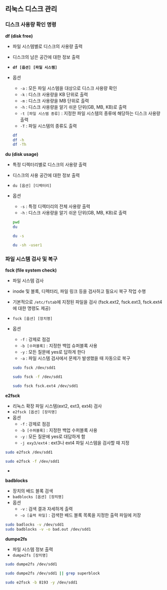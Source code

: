 리눅스 디스크 관리
-- 

### 디스크 사용량 확인 명령

**df (disk free)**

- 파일 시스템별로 디스크의 사용량 출력
- 디스크의 남은 공간에 대한 정보 출력
- **`df [옵션] [파일 시스템]`**
- 옵션
    - `-a` : 모든 파일 시스템을 대상으로 디스크 사용량 확인
    - `-k` : 디스크 사용량을 KB 단위로 출력
    - `-m` : 디스크 사용량을 MB 단위로 출력
    - `-h` : 디스크 사용량을 알기 쉬운 단위(GB, MB, KB)로 출력
    - `-t [파일 시스템 종류]` : 지정한 파일 시스템의 종류에 해당하는 디스크 사용량 출력
    - `-T` : 파일 시스템의 종류도 출력

    ```bash
    df
    df -h
    df -Th
    ```

**du (disk usage)**

- 특정 디렉터리별로 디스크의 사용량 출력
- 디스크의 사용 공간에 대한 정보 출력
- `du [옵션] [디렉터리]`
- 옵션
    - `-s` : 특정 디렉터리의 전체 사용량 출력
    - `-h` : 디스크 사용량을 알기 쉬운 단위(GB, MB, KB)로 출력

    ```bash
    pwd
    du

    du -s

    du -sh -user1
    ```

### 파일 시스템 검사 및 복구

**fsck (file system check)**

- 파일 시스템 검사
- inode 및 블록, 디렉터리, 파일 링크 등을 검사하고 필요시 복구 작업 수행
- 기본적으로 `/etc/fstab`에 지정된 파일을 검사 (fsck.ext2, fsck.ext3, fsck.ext4에 대한 명령도 제공)
- `fsck [옵션] [장치명]`
- 옵션
    - `-f` : 강제로 점검
    - `-b [수퍼블록]` : 지정한 백업 슈퍼블록 사용
    - `-y` : 모든 질문에 yes로 답하게 한다
    - `-a` : 파일 시스템 검사에서 문제가 발생했을 때 자동으로 복구

    ```bash
    sudo fsck /dev/sdd1

    sudo fsck -f /dev/sdd1

    sudo fsck fsck.ext4 /dev/sdd1
    ```

**e2fsck**

- 리눅스 확장 파일 시스템(ext2, ext3, ext4) 검사
- `e2fsck [옵션] [장치명]`
- 옵션
    - `-f` : 강제로 점검
    - `-b [수퍼블록]` : 지정한 백업 수퍼블록 사용
    - `-y` : 모든 질문에 yes로 대답하게 함
    - `-j exy3/ext4` : ext3나 ext4 파일 시스템을 검사할 때 지정

```bash
sudo e2fsck /dev/sdd1

sudo e2fsck -f /dev/sdd1
```

- 

**badblocks**

- 장치의 배드 블록 검색
- `badblocks [옵션] [장치명]`
- 옵션
    - `-v` : 검색 결과 자세하게 출력
    - `-o [출력 파일]` :  검색한 배드 블록 목록을 지정한 출력 파일에 저장

```bash
sudo badlocks -v /dev/sdd1
sudo badblocks -v -o bad.out /dev/sdd1
```

**dumpe2fs**

- 파일 시스템 정보 출력
- `dumpe2fs [장치명]`

```bash
sudo dumpe2fs /dev/sdd1

sudo dumpe2fs /dev/sdd1 || grep superblock

sudo e2fsck -b 8193 -y /dev/sdd1
```

